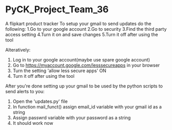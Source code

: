 # PyCK_Project_Team_36
A flipkart product tracker
To setup your gmail to send updates do the following:
 1.Go to your google account
 2.Go to security
 3.Find the third party access setting
 4.Turn it on and save changes
 5.Turn it off after using the tool

Alteratively:
 1. Log in to your google account(maybe use spare google account) 
 2. Go to https://myaccount.google.com/lesssecureapps in your browser
 3. Turn the setting 'allow less secure apps' ON
 4. Turn it off after using the tool


After you're done setting up your gmail to be used by the python scripts to send alerts to you:
 1. Open the 'updates.py' file
 2. In function mail_funct() assign email_id variable with your gmail id as a string
 3. Assign passwrd variable with your password as a string
 4. It should work now
